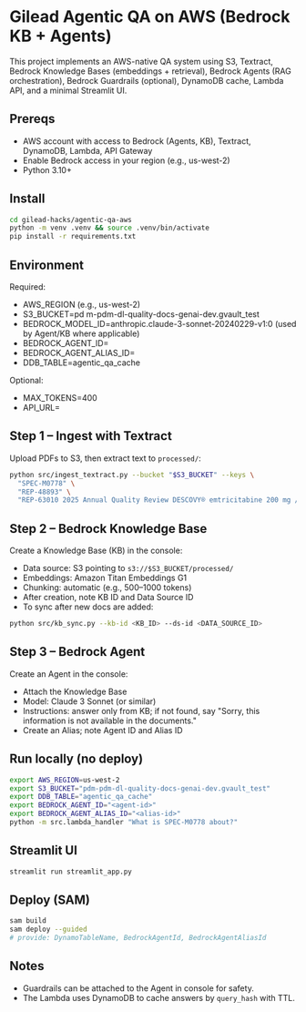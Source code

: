 # Gilead Agentic QA on AWS (Bedrock KB + Agents)

This project implements an AWS-native QA system using S3, Textract, Bedrock Knowledge Bases (embeddings + retrieval), Bedrock Agents (RAG orchestration), Bedrock Guardrails (optional), DynamoDB cache, Lambda API, and a minimal Streamlit UI.

## Prereqs
- AWS account with access to Bedrock (Agents, KB), Textract, DynamoDB, Lambda, API Gateway
- Enable Bedrock access in your region (e.g., us-west-2)
- Python 3.10+

## Install
```bash
cd gilead-hacks/agentic-qa-aws
python -m venv .venv && source .venv/bin/activate
pip install -r requirements.txt
```

## Environment
Required:
- AWS_REGION (e.g., us-west-2)
- S3_BUCKET=pd m-pdm-dl-quality-docs-genai-dev.gvault_test
- BEDROCK_MODEL_ID=anthropic.claude-3-sonnet-20240229-v1:0 (used by Agent/KB where applicable)
- BEDROCK_AGENT_ID=<your-agent-id>
- BEDROCK_AGENT_ALIAS_ID=<your-agent-alias-id>
- DDB_TABLE=agentic_qa_cache

Optional:
- MAX_TOKENS=400
- API_URL=<api-gateway-endpoint>

## Step 1 – Ingest with Textract
Upload PDFs to S3, then extract text to `processed/`:
```bash
python src/ingest_textract.py --bucket "$S3_BUCKET" --keys \
  "SPEC-M0778" \
  "REP-48893" \
  "REP-63010 2025 Annual Quality Review DESCOVY® emtricitabine 200 mg / tenofovir alafenamide 10 mg.pdf"
```

## Step 2 – Bedrock Knowledge Base
Create a Knowledge Base (KB) in the console:
- Data source: S3 pointing to `s3://$S3_BUCKET/processed/`
- Embeddings: Amazon Titan Embeddings G1
- Chunking: automatic (e.g., 500–1000 tokens)
- After creation, note KB ID and Data Source ID
- To sync after new docs are added:
```bash
python src/kb_sync.py --kb-id <KB_ID> --ds-id <DATA_SOURCE_ID>
```

## Step 3 – Bedrock Agent
Create an Agent in the console:
- Attach the Knowledge Base
- Model: Claude 3 Sonnet (or similar)
- Instructions: answer only from KB; if not found, say "Sorry, this information is not available in the documents."
- Create an Alias; note Agent ID and Alias ID

## Run locally (no deploy)
```bash
export AWS_REGION=us-west-2
export S3_BUCKET="pdm-pdm-dl-quality-docs-genai-dev.gvault_test"
export DDB_TABLE="agentic_qa_cache"
export BEDROCK_AGENT_ID="<agent-id>"
export BEDROCK_AGENT_ALIAS_ID="<alias-id>"
python -m src.lambda_handler "What is SPEC-M0778 about?"
```

## Streamlit UI
```bash
streamlit run streamlit_app.py
```

## Deploy (SAM)
```bash
sam build
sam deploy --guided
# provide: DynamoTableName, BedrockAgentId, BedrockAgentAliasId
```

## Notes
- Guardrails can be attached to the Agent in console for safety.
- The Lambda uses DynamoDB to cache answers by `query_hash` with TTL.
